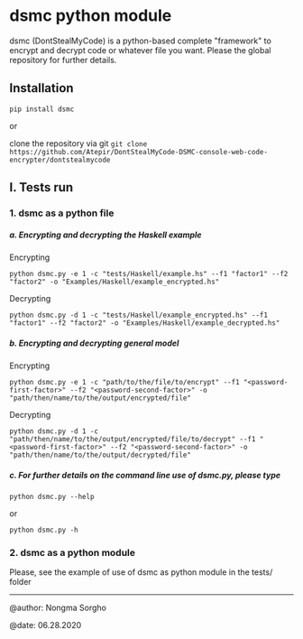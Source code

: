 # dsmc python module

dsmc (DontStealMyCode) is a python-based complete "framework" to encrypt and decrypt code or whatever file you want. Please the global repository for further details.  

## Installation

`pip install dsmc`

or

clone the repository via git `git clone https://github.com/Atepir/DontStealMyCode-DSMC-console-web-code-encrypter/dontstealmycode`

## I. Tests run
### 1. dsmc as a python file
##### a. Encrypting and decrypting the Haskell example
Encrypting
```shell script
python dsmc.py -e 1 -c "tests/Haskell/example.hs" --f1 "factor1" --f2 "factor2" -o "Examples/Haskell/example_encrypted.hs"
```
Decrypting
```shell script
python dsmc.py -d 1 -c "tests/Haskell/example_encrypted.hs" --f1 "factor1" --f2 "factor2" -o "Examples/Haskell/example_decrypted.hs"
```
##### b. Encrypting and decrypting general model
Encrypting
```shell script
python dsmc.py -e 1 -c "path/to/the/file/to/encrypt" --f1 "<password-first-factor>" --f2 "<password-second-factor>" -o "path/then/name/to/the/output/encrypted/file"
```
Decrypting
```shell script
python dsmc.py -d 1 -c "path/then/name/to/the/output/encrypted/file/to/decrypt" --f1 "<password-first-factor>" --f2 "<password-second-factor>" -o "path/then/name/to/the/output/decrypted/file"
```

##### c. For further details on the command line use of dsmc.py, please type
```shell script
python dsmc.py --help
```
or 
```shell script
python dsmc.py -h
```
### 2. dsmc as a python module
Please, see the example of use of dsmc as python module in the tests/ folder

<hr>
@author: Nongma Sorgho

@date: 06.28.2020